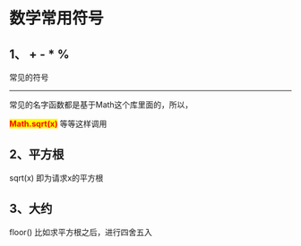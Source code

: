 # 数学常用符号

## 1、 + - \* % <a href="#id-1" id="id-1"></a>

常见的符号



***

常见的名字函数都是基于Math这个库里面的，所以，

<mark style="color:red;">**Math.sqrt(x)**</mark> 等等这样调用

## 2、平方根 <a href="#id-2-ping-fang-gen" id="id-2-ping-fang-gen"></a>

sqrt(x) 即为请求x的平方根&#x20;

## 3、大约

floor() 比如求平方根之后，进行四舍五入
